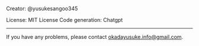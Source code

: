 Creator: @yusukesangoo345

License: MIT License
Code generation: Chatgpt

--------
If you have any problems, please contact okadayusuke.info@gmail.com.
